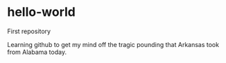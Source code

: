 # hello-world
First repository

Learning github to get my mind off the tragic pounding that Arkansas took from Alabama today. 
